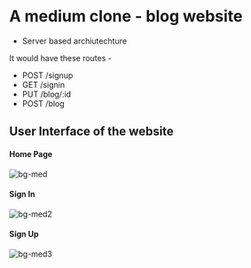 # A medium clone - blog website
- Server based archiutechture

It would have these routes - 
- POST /signup
- GET /signin
- PUT /blog/:id
- POST /blog

## User Interface of the website
#### Home Page
  ![bg-med](https://github.com/user-attachments/assets/9102529a-7959-4602-9324-d86948abaf81)

#### Sign In
  ![bg-med2](https://github.com/user-attachments/assets/98db8bba-0b0d-425e-9fdd-bcb8861a43fe)

#### Sign Up
  ![bg-med3](https://github.com/user-attachments/assets/dc95df96-46eb-4e5a-8295-9499d69dba97)
  
